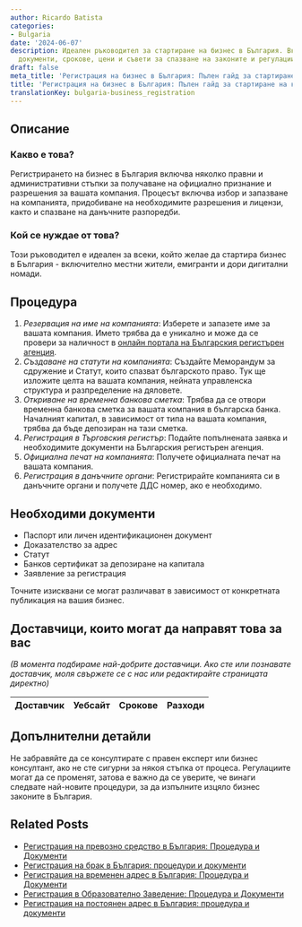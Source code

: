 ```yaml
---
author: Ricardo Batista
categories:
- Bulgaria
date: '2024-06-07'
description: Идеален ръководител за стартиране на бизнес в България. Включва процедури,
  документи, срокове, цени и съвети за спазване на законите и регулациите.
draft: false
meta_title: 'Регистрация на бизнес в България: Пълен гайд за стартиране на компания'
title: 'Регистрация на бизнес в България: Пълен гайд за стартиране на компания'
translationKey: bulgaria-business_registration
---
```



## Описание
### Какво е това?
Регистрирането на бизнес в България включва няколко правни и административни стъпки за получаване на официално признание и разрешения за вашата компания. Процесът включва избор и запазване на компанията, придобиване на необходимите разрешения и лицензи, както и спазване на данъчните разпоредби.

### Кой се нуждае от това?
Този ръководител е идеален за всеки, който желае да стартира бизнес в България - включително местни жители, емигранти и дори дигитални номади.

## Процедура
1. _Резервация на име на компанията_: Изберете и запазете име за вашата компания. Името трябва да е уникално и може да се провери за наличност в [онлайн портала на Българския регистърен агенция](https://brra.bg/Default.ra).
2. _Създаване на статути на компанията_: Създайте Меморандум за сдружение и Статут, които спазват българското право. Тук ще изложите целта на вашата компания, нейната управленска структура и разпределение на дяловете.
3. _Откриване на временна банкова сметка_: Трябва да се отвори временна банкова сметка за вашата компания в българска банка. Началният капитал, в зависимост от типа на вашата компания, трябва да бъде депозиран на тази сметка.
4. _Регистрация в Търговския регистър_: Подайте попълнената заявка и необходимите документи на Българския регистърен агенция.
5. _Официална печат на компанията_: Получете официалната печат на вашата компания.
6. _Регистрация в данъчните органи_: Регистрирайте компанията си в данъчните органи и получете ДДС номер, ако е необходимо.

## Необходими документи
- Паспорт или личен идентификационен документ
- Доказателство за адрес
- Статут
- Банков сертификат за депозиране на капитала
- Заявление за регистрация

Точните изисквани се могат различават в зависимост от конкретната публикация на вашия бизнес.

## Доставчици, които могат да направят това за вас
_(В момента подбираме най-добрите доставчици. Ако сте или познавате доставчик, моля свържете се с нас или редактирайте страницата директно)_

| Доставчик       |     Уебсайт     |     Срокове       |       Разходи    |
| --------------- | --------------- |  :-------------: | :-------------: |


## Допълнителни детайли
Не забравяйте да се консултирате с правен експерт или бизнес консултант, ако не сте сигурни за някоя стъпка от процеса. Регулациите могат да се променят, затова е важно да се уверите, че винаги следвате най-новите процедури, за да изпълните изцяло бизнес законите в България.


## Related Posts

- [Регистрация на превозно средство в България: Процедура и Документи](https://tramitit.com/bg/guides/bulgaria/registratsiia_na_novo_prevozno_sredstvo/)
- [Регистрация на брак в България: процедури и документи](https://tramitit.com/bg/guides/bulgaria/vpisvane_na_brak/)
- [Регистрация на временен адрес в България: Процедура и Документи](https://tramitit.com/bg/guides/bulgaria/registratsiia_na_vremenen_adres/)
- [Регистрация в Образователно Заведение: Процедура и Документи](https://tramitit.com/bg/guides/bulgaria/registratsiia_na_uchebno_zavedenie/)
- [Регистрация на постоянен адрес в България: процедура и документи](https://tramitit.com/bg/guides/bulgaria/registratsiia_na_vechen_adres/)